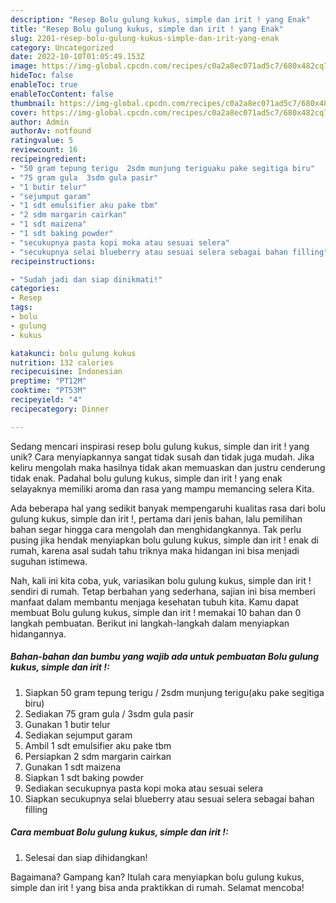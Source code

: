 ```yaml
---
description: "Resep Bolu gulung kukus, simple dan irit ! yang Enak"
title: "Resep Bolu gulung kukus, simple dan irit ! yang Enak"
slug: 2201-resep-bolu-gulung-kukus-simple-dan-irit-yang-enak
category: Uncategorized
date: 2022-10-10T01:05:49.153Z
image: https://img-global.cpcdn.com/recipes/c0a2a8ec071ad5c7/680x482cq70/bolu-gulung-kukus-simple-dan-irit-foto-resep-utama.jpg
hideToc: false
enableToc: true
enableTocContent: false
thumbnail: https://img-global.cpcdn.com/recipes/c0a2a8ec071ad5c7/680x482cq70/bolu-gulung-kukus-simple-dan-irit-foto-resep-utama.jpg
cover: https://img-global.cpcdn.com/recipes/c0a2a8ec071ad5c7/680x482cq70/bolu-gulung-kukus-simple-dan-irit-foto-resep-utama.jpg
author: Admin
authorAv: notfound
ratingvalue: 5
reviewcount: 16
recipeingredient:
- "50 gram tepung terigu  2sdm munjung teriguaku pake segitiga biru"
- "75 gram gula  3sdm gula pasir"
- "1 butir telur"
- "sejumput garam"
- "1 sdt emulsifier aku pake tbm"
- "2 sdm margarin cairkan"
- "1 sdt maizena"
- "1 sdt baking powder"
- "secukupnya pasta kopi moka atau sesuai selera"
- "secukupnya selai blueberry atau sesuai selera sebagai bahan filling"
recipeinstructions:

- "Sudah jadi dan siap dinikmati!"
categories:
- Resep
tags:
- bolu
- gulung
- kukus

katakunci: bolu gulung kukus 
nutrition: 132 calories
recipecuisine: Indonesian
preptime: "PT12M"
cooktime: "PT53M"
recipeyield: "4"
recipecategory: Dinner

---
```





Sedang mencari inspirasi resep bolu gulung kukus, simple dan irit ! yang unik? Cara menyiapkannya sangat tidak susah dan tidak juga mudah. Jika keliru mengolah maka hasilnya tidak akan memuaskan dan justru cenderung tidak enak. Padahal bolu gulung kukus, simple dan irit ! yang enak selayaknya memiliki aroma dan rasa yang mampu memancing selera Kita.







Ada beberapa hal yang sedikit banyak mempengaruhi kualitas rasa dari bolu gulung kukus, simple dan irit !, pertama dari jenis bahan, lalu pemilihan bahan segar hingga cara mengolah dan menghidangkannya. Tak perlu pusing jika hendak menyiapkan bolu gulung kukus, simple dan irit ! enak di rumah, karena asal sudah tahu triknya maka hidangan ini bisa menjadi suguhan istimewa.






Nah, kali ini kita coba, yuk, variasikan bolu gulung kukus, simple dan irit ! sendiri di rumah. Tetap berbahan yang sederhana, sajian ini bisa memberi manfaat dalam membantu menjaga kesehatan tubuh kita. Kamu dapat membuat Bolu gulung kukus, simple dan irit ! memakai 10 bahan dan 0 langkah pembuatan. Berikut ini langkah-langkah dalam menyiapkan hidangannya.

<!--inarticleads1-->

##### Bahan-bahan dan bumbu yang wajib ada untuk pembuatan Bolu gulung kukus, simple dan irit !:

1. Siapkan 50 gram tepung terigu / 2sdm munjung terigu(aku pake segitiga biru)
1. Sediakan 75 gram gula / 3sdm gula pasir
1. Gunakan 1 butir telur
1. Sediakan sejumput garam
1. Ambil 1 sdt emulsifier aku pake tbm
1. Persiapkan 2 sdm margarin cairkan
1. Gunakan 1 sdt maizena
1. Siapkan 1 sdt baking powder
1. Sediakan secukupnya pasta kopi moka atau sesuai selera
1. Siapkan secukupnya selai blueberry atau sesuai selera sebagai bahan filling




<!--inarticleads2-->

##### Cara membuat Bolu gulung kukus, simple dan irit !:


1. Selesai dan siap dihidangkan!



Bagaimana? Gampang kan? Itulah cara menyiapkan bolu gulung kukus, simple dan irit ! yang bisa anda praktikkan di rumah. Selamat mencoba!
